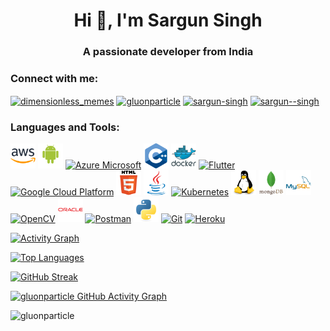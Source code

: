 <h1 align="center">Hi 👋, I'm Sargun Singh</h1> 
<h3 align="center">A passionate developer from India</h3>
  
<!-- Social Media Handles -->

<h3 align="left">Connect with me:</h3>  
<p align="left">
<a href="https://instagram.com/dimensionless_memes" target="blank"><img align="center" src="https://cdn.jsdelivr.net/npm/simple-icons@3.0.1/icons/instagram.svg" alt="dimensionless_memes" height="30" width="40" /></a>  
<a href="https://github.com/gluonparticle" target="blank"><img align="center" src="https://cdn.jsdelivr.net/npm/simple-icons@3.0.1/icons/github.svg" alt="gluonparticle" height="30" width="40" /></a>
<a href="https://stackoverflow.com/users/22157232/sargun-singh" target="blank"><img align="center" src="https://cdn.jsdelivr.net/npm/simple-icons@3.0.1/icons/stackoverflow.svg" alt="sargun-singh" height="30" width="40" /></a>
<a href="https://www.linkedin.com/in/sargun--singh/" target="blank"><img align="center" src="https://cdn.jsdelivr.net/npm/simple-icons@3.0.1/icons/linkedin.svg" alt="sargun--singh" height="30" width="40" /></a>
</p>

<!-- Language and Tools Section -->

<h3 align="left">Languages and Tools:</h3>

<p align="left">
<a href="https://aws.amazon.com" target="_blank"><img src="https://raw.githubusercontent.com/devicons/devicon/master/icons/amazonwebservices/amazonwebservices-original-wordmark.svg" alt="AWS" width="40" height="40"/></a>
<a href="https://developer.android.com" target="_blank"><img src="https://raw.githubusercontent.com/devicons/devicon/master/icons/android/android-original-wordmark.svg" alt="Android" width="40" height="40"/></a>
<a href="https://azure.microsoft.com/en-in/" target="_blank"><img src="https://www.vectorlogo.zone/logos/microsoft_azure/microsoft_azure-icon.svg" alt="Azure Microsoft" width="40" height="40"/></a>
<a href="https://www.w3schools.com/cpp/" target="_blank"><img src="https://raw.githubusercontent.com/devicons/devicon/master/icons/cplusplus/cplusplus-original.svg" alt="C++" width="40" height="40"/></a>
<a href="https://www.docker.com/" target="_blank"><img src="https://raw.githubusercontent.com/devicons/devicon/master/icons/docker/docker-original-wordmark.svg" alt="Docker" width="40" height="40"/></a>
<a href="https://flutter.dev" target="_blank"><img src="https://www.vectorlogo.zone/logos/flutterio/flutterio-icon.svg" alt="Flutter" width="40" height="40"/></a>
<a href="https://cloud.google.com" target="_blank"><img src="https://www.vectorlogo.zone/logos/google_cloud/google_cloud-icon.svg" alt="Google Cloud Platform" width="40" height="40"/></a>
<a href="https://www.w3schools.com/html/" target="_blank"><img src="https://raw.githubusercontent.com/devicons/devicon/master/icons/html5/html5-original-wordmark.svg" alt="HTML" width="40" height="40"/></a>
<a href="https://www.java.com" target="_blank"><img src="https://raw.githubusercontent.com/devicons/devicon/master/icons/java/java-original.svg" alt="Java" width="40" height="40"/></a>
<a href="https://kubernetes.io" target="_blank"><img src="https://www.vectorlogo.zone/logos/kubernetes/kubernetes-icon.svg" alt="Kubernetes" width="40" height="40"/></a>
<a href="https://www.linux.org/" target="_blank"><img src="https://raw.githubusercontent.com/devicons/devicon/master/icons/linux/linux-original.svg" alt="Linux" width="40" height="40"/></a>
<a href="https://www.mongodb.com/" target="_blank"><img src="https://raw.githubusercontent.com/devicons/devicon/master/icons/mongodb/mongodb-original-wordmark.svg" alt="MongoDB" width="40" height="40"/></a>
<a href="https://www.mysql.com/" target="_blank"><img src="https://raw.githubusercontent.com/devicons/devicon/master/icons/mysql/mysql-original-wordmark.svg" alt="MySQL" width="40" height="40"/></a>
<a href="https://opencv.org/" target="_blank"><img src="https://www.vectorlogo.zone/logos/opencv/opencv-icon.svg" alt="OpenCV" width="40" height="40"/></a>
<a href="https://www.oracle.com/" target="_blank"><img src="https://raw.githubusercontent.com/devicons/devicon/master/icons/oracle/oracle-original.svg" alt="Oracle" width="40" height="40"/></a>
<a href="https://www.postman.com/" target="_blank"><img src="https://www.vectorlogo.zone/logos/getpostman/getpostman-icon.svg" alt="Postman" width="40" height="40"/></a>
<a href="https://www.python.org/" target="_blank"><img src="https://raw.githubusercontent.com/devicons/devicon/master/icons/python/python-original.svg" alt="Python" width="40" height="40"/></a>
<a href="https://git-scm.com/" target="_blank"><img src="https://www.vectorlogo.zone/logos/git-scm/git-scm-icon.svg" alt="Git" width="40" height="40"/></a>
<a href="https://www.heroku.com/" target="_blank"><img src="https://www.vectorlogo.zone/logos/heroku/heroku-icon.svg" alt="Heroku" width="40" height="40"/></a>
</p>

<!-- GitHub Statistics Cards -->

[![Activity Graph](https://activity-graph.herokuapp.com/graph?username=gluonparticle&bg_color=1F222E&color=F8D866&line=F85D7F&point=FFFFFF&hide_border=true)](https://github.com/ashutosh00710/github-readme-activity-graph)

[![Top Languages](https://github-readme-stats.vercel.app/api/top-langs/?username=gluonparticle&theme=react&custom_title=Most-Used-Languages)](https://github.com/gluonparticle/github-readme-stats) 

[![GitHub Streak](https://github-readme-streak-stats.herokuapp.com?user=gluonparticle&mode=weekly&hide_current_streak=true&theme=tokyonight&hide_border=true&ring=1EE2BF&fire=E25525)](https://git.io/streak-stats)

[![gluonparticle GitHub Activity Graph](https://activity-graph.herokuapp.com/graph?username=gluonparticle&theme=react-dark&hide_border=true)](https://github.com/ashutosh00710/github-readme-activity-graph)

<p align="left"> <img src="https://komarev.com/ghpvc/?username=gluonparticle&label=Profile%20views&color=0e75b6&style=flat" alt="gluonparticle" /> </p>

